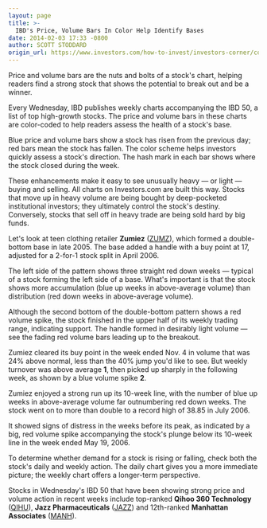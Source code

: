```yaml
---
layout: page
title: >-
  IBD's Price, Volume Bars In Color Help Identify Bases
date: 2014-02-03 17:33 -0800
author: SCOTT STODDARD
origin_url: https://www.investors.com/how-to-invest/investors-corner/color-coded-price-and-volume-bars-aid-investors
---
```





Price and volume bars are the nuts and bolts of a stock's chart, helping readers find a strong stock that shows the potential to break out and be a winner.


Every Wednesday, IBD publishes weekly charts accompanying the IBD 50, a list of top high-growth stocks. The price and volume bars in these charts are color-coded to help readers assess the health of a stock's base.


Blue price and volume bars show a stock has risen from the previous day; red bars mean the stock has fallen. The color scheme helps investors quickly assess a stock's direction. The hash mark in each bar shows where the stock closed during the week.


These enhancements make it easy to see unusually heavy — or light — buying and selling. All charts on Investors.com are built this way. Stocks that move up in heavy volume are being bought by deep-pocketed institutional investors; they ultimately control the stock's destiny. Conversely, stocks that sell off in heavy trade are being sold hard by big funds.


Let's look at teen clothing retailer **Zumiez** ([ZUMZ](https://research.investors.com/quote.aspx?symbol=ZUMZ)), which formed a double-bottom base in late 2005. The base added a handle with a buy point at 17, adjusted for a 2-for-1 stock split in April 2006.


The left side of the pattern shows three straight red down weeks — typical of a stock forming the left side of a base. What's important is that the stock shows more accumulation (blue up weeks in above-average volume) than distribution (red down weeks in above-average volume).


Although the second bottom of the double-bottom pattern shows a red volume spike, the stock finished in the upper half of its weekly trading range, indicating support. The handle formed in desirably light volume — see the fading red volume bars leading up to the breakout.


Zumiez cleared its buy point in the week ended Nov. 4 in volume that was 24% above normal, less than the 40% jump you'd like to see. But weekly turnover was above average **1**, then picked up sharply in the following week, as shown by a blue volume spike **2**.


Zumiez enjoyed a strong run up its 10-week line, with the number of blue up weeks in above-average volume far outnumbering red down weeks. The stock went on to more than double to a record high of 38.85 in July 2006.


It showed signs of distress in the weeks before its peak, as indicated by a big, red volume spike accompanying the stock's plunge below its 10-week line in the week ended May 19, 2006.


To determine whether demand for a stock is rising or falling, check both the stock's daily and weekly action. The daily chart gives you a more immediate picture; the weekly chart offers a longer-term perspective.


Stocks in Wednesday's IBD 50 that have been showing strong price and volume action in recent weeks include top-ranked **Qihoo 360 Technology** ([QIHU](https://research.investors.com/quote.aspx?symbol=QIHU)), **Jazz Pharmaceuticals** ([JAZZ](https://research.investors.com/quote.aspx?symbol=JAZZ)) and 12th-ranked **Manhattan Associates** ([MANH](https://research.investors.com/quote.aspx?symbol=MANH)).




